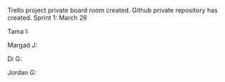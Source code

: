 Trello project private board room created.
Github private repository has created.
Sprint 1: March 26

Tama I:

Margad J:

Di G:

Jordan G:

